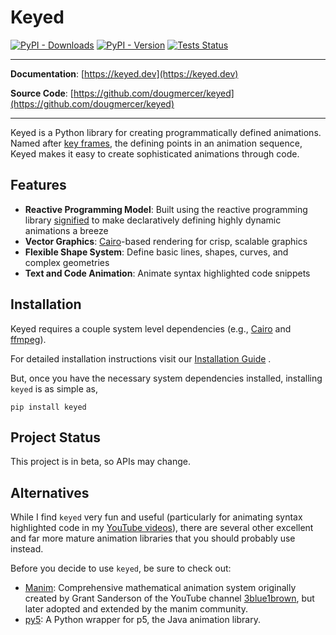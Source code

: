 # Keyed

[![PyPI - Downloads](https://img.shields.io/pypi/dw/keyed)](https://pypistats.org/packages/keyed)
[![PyPI - Version](https://img.shields.io/pypi/v/keyed)](https://pypi.org/project/keyed/)
[![Tests Status](https://github.com/dougmercer/keyed/actions/workflows/tests.yml/badge.svg)](https://github.com/dougmercer/keyed/actions/workflows/tests.yml?query=branch%3Amain)

---

**Documentation**: [https://keyed.dev](https://keyed.dev)

**Source Code**: [https://github.com/dougmercer/keyed](https://github.com/dougmercer/keyed)

---

Keyed is a Python library for creating programmatically defined animations. Named after [key frames](https://en.wikipedia.org/wiki/Key_frame), the defining points in an animation sequence, Keyed makes it easy to create sophisticated animations through code.

## Features

- **Reactive Programming Model**: Built using the reactive programming library [signified](https://github.com/dougmercer/signified) to make declaratively defining highly dynamic animations a breeze
- **Vector Graphics**: [Cairo](https://www.cairographics.org)-based rendering for crisp, scalable graphics
- **Flexible Shape System**: Define basic lines, shapes, curves, and complex geometries
- **Text and Code Animation**: Animate syntax highlighted code snippets

## Installation

Keyed requires a couple system level dependencies (e.g., [Cairo](https://www.cairographics.org/download/) and [ffmpeg](https://www.ffmpeg.org/)).

For detailed installation instructions visit our [Installation Guide](https://keyed.dev/install)
.

But, once you have the necessary system dependencies installed, installing `keyed` is as simple as,

```console
pip install keyed
```

## Project Status

This project is in beta, so APIs may change.

## Alternatives
While I find `keyed` very fun and useful (particularly for animating syntax highlighted code in my [YouTube videos](https://youtube.com/@dougmercer)), there are several other excellent and far more mature animation libraries that you should probably use instead.

Before you decide to use `keyed`, be sure to check out:

* [Manim](https://manim.community): Comprehensive mathematical animation system originally created by Grant Sanderson of the YouTube channel [3blue1brown](https://youtube.com/@3blue1brown), but later adopted and extended by the manim community.
* [py5](https://py5coding.org): A Python wrapper for p5, the Java animation library.
